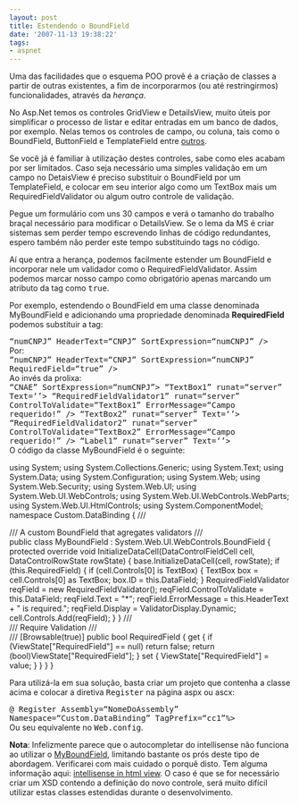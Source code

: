 ```yaml
---
layout: post
title: Estendendo o BoundField
date: '2007-11-13 19:38:22'
tags:
- aspnet
---
```



Uma das facilidades que o esquema POO provê é a criação de classes a partir de outras existentes, a fim de incorporarmos (ou até restringirmos) funcionalidades, através da *herança*.

No Asp.Net temos os controles GridView e DetailsView, muito úteis por simplificar o processo de listar e editar entradas em um banco de dados, por exemplo. Nelas temos os controles de campo, ou coluna, tais como o BoundField, ButtonField e TemplateField entre [outros](http://msdn2.microsoft.com/en-us/library/system.web.ui.webcontrols.detailsview%28VS.80%29.aspx)<span></span>.

Se você já é familiar à utilização destes controles, sabe como eles acabam por ser limitados. Caso seja necessário uma simples validação em um campo no DetaisView é preciso substituir o BoundField por um TemplateField, e colocar em seu interior algo como um TextBox mais um RequiredFieldValidator ou algum outro controle de validação.

Pegue um formulário com uns 30 campos e verá o tamanho do trabalho braçal necessário para modificar o DetailsView. Se o lema da MS é criar sistemas sem perder tempo escrevendo linhas de código redundantes, espero também não perder este tempo substituindo tags no código.

Aí que entra a herança, podemos facilmente estender um BoundField e incorporar nele um validador como o RequiredFieldValidator. Assim podemos marcar nosso campo como obrigatório apenas marcando um atributo da tag como <tt>true</tt>.

Por exemplo, estendendo o BoundField em uma classe denominada MyBoundField e adicionando uma propriedade denominada **RequiredField** podemos substituir a tag:

<div style="font-family: monospace;"><boundfield datafield="<span">“numCNPJ” HeaderText=<span>“CNPJ”</span> SortExpression=<span>“numCNPJ”</span> /></boundfield></div>Por:

<div style="font-family: monospace;"><myboundfield datafield="<span">“numCNPJ” HeaderText=<span>“CNPJ”</span> SortExpression=<span>“numCNPJ”</span> RequiredField=<span>“true”</span> /></myboundfield></div>Ao invés da prolixa:

<div style="font-family: monospace;"><templatefield headertext="<span">“CNAE” SortExpression=<span>“numCNPJ”</span>>  
<edititemtemplate>  
<textbox id="<span">“TextBox1” runat=<span>“server”</span> Text=<span>‘’></span></textbox>  
<requiredfieldvalidator id="<span">“RequiredFieldValidator1” runat=<span>“server”</span> ControlToValidate=<span>“TextBox1”</span> ErrorMessage=<span>“Campo requerido!”</span> />  
</requiredfieldvalidator></edititemtemplate>  
<insertitemtemplate>  
<textbox id="<span">“TextBox2” runat=<span>“server”</span> Text=<span>‘’></span></textbox>  
<requiredfieldvalidator id="<span">“RequiredFieldValidator2” runat=<span>“server”</span> ControlToValidate=<span>“TextBox2”</span> ErrorMessage=<span>“Campo requerido!”</span> />  
</requiredfieldvalidator></insertitemtemplate>  
<itemtemplate>  
<label id="<span">“Label1” runat=<span>“server”</span> Text=<span>‘’></span></label>  
</itemtemplate>  
</templatefield></div>O código da classe MyBoundField é o seguinte:

 using System; using System.Collections.Generic; using System.Text; using System.Data; using System.Configuration; using System.Web; using System.Web.Security; using System.Web.UI; using System.Web.UI.WebControls; using System.Web.UI.WebControls.WebParts; using System.Web.UI.HtmlControls; using System.ComponentModel; namespace Custom.DataBinding { /// <summary> /// A custom BoundField that agregates validators /// </summary> public class MyBoundField : System.Web.UI.WebControls.BoundField { protected override void InitializeDataCell(DataControlFieldCell cell, DataControlRowState rowState) { base.InitializeDataCell(cell, rowState); if (this.RequiredField) { if (cell.Controls[0] is TextBox) { TextBox box = cell.Controls[0] as TextBox; box.ID = this.DataField; } RequiredFieldValidator reqField = new RequiredFieldValidator(); reqField.ControlToValidate = this.DataField; reqField.Text = "*"; reqField.ErrorMessage = this.HeaderText + " is required."; reqField.Display = ValidatorDisplay.Dynamic; cell.Controls.Add(reqField); } } /// <summary> /// Require Validation /// </summary> /// [Browsable(true)] public bool RequiredField { get { if (ViewState["RequiredField"] == null) return false; return (bool)ViewState["RequiredField"]; } set { ViewState["RequiredField"] = value; } } } }

Para utilizá-la em sua solução, basta criar um projeto que contenha a classe acima e colocar a diretiva <tt>Register</tt> na página aspx ou ascx:

<div style="font-family: monospace;"><span>@ Register Assembly=<span>“NomeDoAssembly”</span> Namespace=<span>“Custom.DataBinding”</span> TagPrefix=<span>“cc1”</span><span>%></span></span></div>Ou seu equivalente no <tt>Web.config</tt>.

**Nota**: Infelizmente parece que o autocompletar do intellisense não funciona ao utilizar o [MyBoundField](../../wiki/MyBoundField/edit "Create this page"), limitando bastante os prós deste tipo de abordagem. Verificarei com mais cuidado o porquê disto. Tem alguma informação aqui: [intellisense in html view](http://forums.asp.net/t/1076608.aspx?PageIndex=1). O caso é que se for necessário criar um XSD contendo a definição do novo controle, será muito difícil utilizar estas classes estendidas durante o desenvolvimento.


